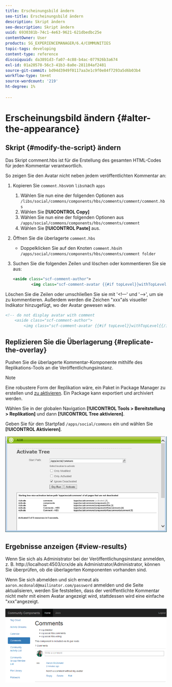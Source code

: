 ```yaml
---
title: Erscheinungsbild ändern
seo-title: Erscheinungsbild ändern
description: Skript ändern
seo-description: Skript ändern
uuid: 6930381b-74c1-4e63-9621-621dbedbc25e
contentOwner: User
products: SG_EXPERIENCEMANAGER/6.4/COMMUNITIES
topic-tags: developing
content-type: reference
discoiquuid: da3891d3-fa07-4c88-b4ac-077926b3a674
exl-id: 01a20578-56c3-41b3-8a0e-281104af2481
source-git-commit: bd94d3949f0117aa3e1c9f0e84f7293a5d6b03b4
workflow-type: tm+mt
source-wordcount: '219'
ht-degree: 1%

---
```


# Erscheinungsbild ändern {#alter-the-appearance}

## Skript {#modify-the-script} ändern

Das Skript comment.hbs ist für die Erstellung des gesamten HTML-Codes für jeden Kommentar verantwortlich.

So zeigen Sie den Avatar nicht neben jedem veröffentlichten Kommentar an:

1. Kopieren Sie `comment.hbs`von `libs`nach `apps`
   1. Wählen Sie nun eine der folgenden Optionen aus `/libs/social/commons/components/hbs/comments/comment/comment.hbs`
   1. Wählen Sie **[!UICONTROL Copy]**
   1. Wählen Sie nun eine der folgenden Optionen aus `/apps/social/commons/components/hbs/comments/comment`
   1. Wählen Sie **[!UICONTROL Paste]** aus.
1. Öffnen Sie die überlagerte `comment.hbs`
   * Doppelklicken Sie auf den Knoten `comment.hbs`in `/apps/social/commons/components/hbs/comments/comment folder`
1. Suchen Sie die folgenden Zeilen und löschen oder kommentieren Sie sie aus:

   ```xml
   <aside class="scf-comment-author">
           <img class="scf-comment-avatar {{#if topLevel}}withTopLevel{{/if}}" src="{{author.avatarUrl}}"></img>
   ```

Löschen Sie die Zeilen oder umschließen Sie sie mit &#39;&lt;!—&#39; und &#39;—>&#39;, um sie zu kommentieren. Außerdem werden die Zeichen &quot;xxx&quot;als visueller Indikator hinzugefügt, wo der Avatar gewesen wäre.

```xml
<!-- do not display avatar with comment
    <aside class="scf-comment-author">
        <img class="scf-comment-avatar {{#if topLevel}}withTopLevel{{/if}}" src="{{author.avatarUrl}}"></img>
```

## Replizieren Sie die Überlagerung {#replicate-the-overlay}

Pushen Sie die überlagerte Kommentar-Komponente mithilfe des Replikations-Tools an die Veröffentlichungsinstanz.

>[!NOTE]
>
>Eine robustere Form der Replikation wäre, ein Paket in Package Manager zu erstellen und [zu aktivieren](../../help/sites-administering/package-manager.md#replicating-packages). Ein Package kann exportiert und archiviert werden.

Wählen Sie in der globalen Navigation **[!UICONTROL Tools > Bereitstellung > Replikation]** und dann **[!UICONTROL Tree aktivieren]**.

Geben Sie für den Startpfad `/apps/social/commons` ein und wählen Sie **[!UICONTROL Aktivieren]**.

![chlimage_1-42](assets/chlimage_1-42.png)

## Ergebnisse anzeigen {#view-results}

Wenn Sie sich als Administrator bei der Veröffentlichungsinstanz anmelden, z. B. http://localhost:4503/crx/de als Administrator/Administrator, können Sie überprüfen, ob die überlagerten Komponenten vorhanden sind.

Wenn Sie sich abmelden und sich erneut als `aaron.mcdonald@mailinator.com/password` anmelden und die Seite aktualisieren, werden Sie feststellen, dass der veröffentlichte Kommentar nicht mehr mit einem Avatar angezeigt wird, stattdessen wird eine einfache &quot;xxx&quot;angezeigt.

![chlimage_1-43](assets/chlimage_1-43.png)
